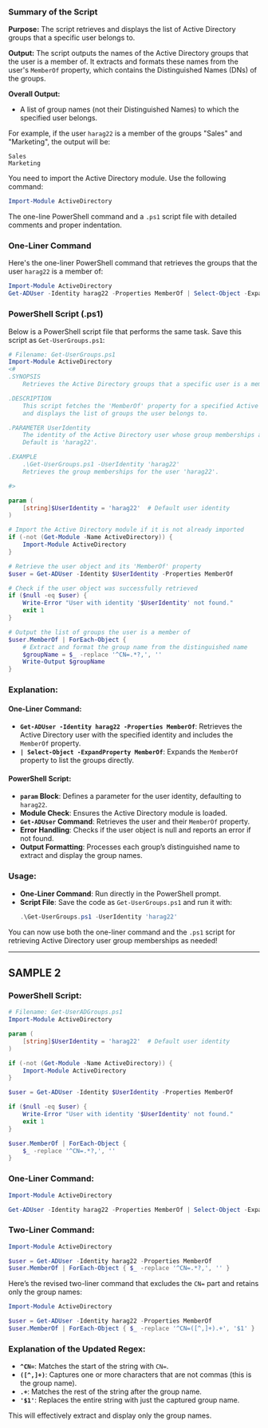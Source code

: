 ### Summary of the Script

**Purpose:**
The script retrieves and displays the list of Active Directory groups that a specific user belongs to.

**Output:**
The script outputs the names of the Active Directory groups that the user is a member of. It extracts and formats these names from the user's `MemberOf` property, which contains the Distinguished Names (DNs) of the groups.

**Overall Output:**
- A list of group names (not their Distinguished Names) to which the specified user belongs.

For example, if the user `harag22` is a member of the groups "Sales" and "Marketing", the output will be:

```
Sales
Marketing
```

You need to import the Active Directory module. Use the following command:

```powershell
Import-Module ActiveDirectory
```


The one-line PowerShell command and a `.ps1` script file with detailed comments and proper indentation. 

### One-Liner Command

Here's the one-liner PowerShell command that retrieves the groups that the user `harag22` is a member of:

```powershell
Import-Module ActiveDirectory
Get-ADUser -Identity harag22 -Properties MemberOf | Select-Object -ExpandProperty MemberOf
```

### PowerShell Script (.ps1)

Below is a PowerShell script file that performs the same task. Save this script as `Get-UserGroups.ps1`:

```powershell
# Filename: Get-UserGroups.ps1
Import-Module ActiveDirectory
<#
.SYNOPSIS
    Retrieves the Active Directory groups that a specific user is a member of.

.DESCRIPTION
    This script fetches the 'MemberOf' property for a specified Active Directory user
    and displays the list of groups the user belongs to.

.PARAMETER UserIdentity
    The identity of the Active Directory user whose group memberships are to be retrieved.
    Default is 'harag22'.

.EXAMPLE
    .\Get-UserGroups.ps1 -UserIdentity 'harag22'
    Retrieves the group memberships for the user 'harag22'.

#>

param (
    [string]$UserIdentity = 'harag22'  # Default user identity
)

# Import the Active Directory module if it is not already imported
if (-not (Get-Module -Name ActiveDirectory)) {
    Import-Module ActiveDirectory
}

# Retrieve the user object and its 'MemberOf' property
$user = Get-ADUser -Identity $UserIdentity -Properties MemberOf

# Check if the user object was successfully retrieved
if ($null -eq $user) {
    Write-Error "User with identity '$UserIdentity' not found."
    exit 1
}

# Output the list of groups the user is a member of
$user.MemberOf | ForEach-Object {
    # Extract and format the group name from the distinguished name
    $groupName = $_ -replace '^CN=.*?,', ''
    Write-Output $groupName
}
```

### Explanation:

#### One-Liner Command:
- **`Get-ADUser -Identity harag22 -Properties MemberOf`**: Retrieves the Active Directory user with the specified identity and includes the `MemberOf` property.
- **`| Select-Object -ExpandProperty MemberOf`**: Expands the `MemberOf` property to list the groups directly.

#### PowerShell Script:
- **`param` Block**: Defines a parameter for the user identity, defaulting to `harag22`.
- **Module Check**: Ensures the Active Directory module is loaded.
- **`Get-ADUser` Command**: Retrieves the user and their `MemberOf` property.
- **Error Handling**: Checks if the user object is null and reports an error if not found.
- **Output Formatting**: Processes each group’s distinguished name to extract and display the group names.

### Usage:

- **One-Liner Command**: Run directly in the PowerShell prompt.
- **Script File**: Save the code as `Get-UserGroups.ps1` and run it with:
  ```powershell
  .\Get-UserGroups.ps1 -UserIdentity 'harag22'
  ```

You can now use both the one-liner command and the `.ps1` script for retrieving Active Directory user group memberships as needed!

----------------------

## SAMPLE 2


### PowerShell Script:

```powershell
# Filename: Get-UserADGroups.ps1
Import-Module ActiveDirectory

param (
    [string]$UserIdentity = 'harag22'  # Default user identity
)

if (-not (Get-Module -Name ActiveDirectory)) {
    Import-Module ActiveDirectory
}

$user = Get-ADUser -Identity $UserIdentity -Properties MemberOf

if ($null -eq $user) {
    Write-Error "User with identity '$UserIdentity' not found."
    exit 1
}

$user.MemberOf | ForEach-Object {
    $_ -replace '^CN=.*?,', ''
}
```

### One-Liner Command:

```powershell
Import-Module ActiveDirectory

Get-ADUser -Identity harag22 -Properties MemberOf | Select-Object -ExpandProperty MemberOf | ForEach-Object { $_ -replace '^CN=.*?,', '' }
```

### Two-Liner Command:

```powershell
Import-Module ActiveDirectory

$user = Get-ADUser -Identity harag22 -Properties MemberOf
$user.MemberOf | ForEach-Object { $_ -replace '^CN=.*?,', '' }
```

Here’s the revised two-liner command that excludes the `CN=` part and retains only the group names:

```powershell
Import-Module ActiveDirectory

$user = Get-ADUser -Identity harag22 -Properties MemberOf
$user.MemberOf | ForEach-Object { $_ -replace '^CN=([^,]+).+', '$1' }
```

### Explanation of the Updated Regex:
- **`^CN=`**: Matches the start of the string with `CN=`.
- **`([^,]+)`**: Captures one or more characters that are not commas (this is the group name).
- **`.+`**: Matches the rest of the string after the group name.
- **`'$1'`**: Replaces the entire string with just the captured group name.

This will effectively extract and display only the group names.


